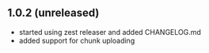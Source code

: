 1.0.2 (unreleased)
--------------------

- started using zest releaser and added CHANGELOG.md
- added support for chunk uploading